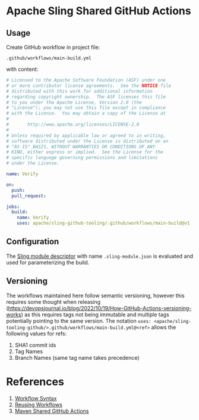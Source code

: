 # Apache Sling Shared GitHub Actions

## Usage

Create GitHub workflow in project file:

```
.github/workflows/main-build.yml
```

 with content:

```yaml
# Licensed to the Apache Software Foundation (ASF) under one
# or more contributor license agreements.  See the NOTICE file
# distributed with this work for additional information
# regarding copyright ownership.  The ASF licenses this file
# to you under the Apache License, Version 2.0 (the
# "License"); you may not use this file except in compliance
# with the License.  You may obtain a copy of the License at
#
#       http://www.apache.org/licenses/LICENSE-2.0
#
# Unless required by applicable law or agreed to in writing,
# software distributed under the License is distributed on an
# "AS IS" BASIS, WITHOUT WARRANTIES OR CONDITIONS OF ANY
# KIND, either express or implied.  See the License for the
# specific language governing permissions and limitations
# under the License.

name: Verify

on:
  push:
  pull_request:

jobs:
  build:
    name: Verify
    uses: apache/sling-github-tooling/.github/workflows/main-build@v1

```

## Configuration

The [Sling module descriptor](https://cwiki.apache.org/confluence/display/SLING/Sling+module+descriptor) with name `.sling-module.json` is evaluated and used for parameterizing the build.

## Versioning

The workflows maintained here follow semantic versioning, however this requires some thought when releasing (<https://devopsjournal.io/blog/2022/10/19/How-GitHub-Actions-versioning-works>) as this requires tags not being immutable and multiple tags potentially pointing to the same version.
The notation `uses: <apache/sling-tooling-github/>.github/workflows/main-build.yml@<ref>` allows the following values for refs:

1. SHA1 commit ids
1. Tag Names
1. Branch Names (same tag name takes precedence)

# References

1. [Workflow Syntax](https://docs.github.com/en/actions/writing-workflows/workflow-syntax-for-github-actions)
1. [Reusing Workflows](https://docs.github.com/en/actions/sharing-automations/reusing-workflows)
1. [Maven Shared GitHub Actions](https://github.com/apache/maven-gh-actions-shared)
